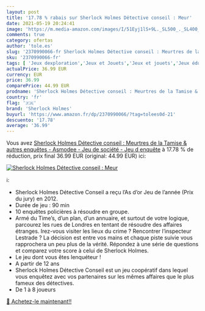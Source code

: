 ```yaml
---
layout: post
title: '17.78 % rabais sur Sherlock Holmes Détective conseil : Meur'
date: 2021-05-19 20:24:41
image: 'https://m.media-amazon.com/images/I/51Eyj1lS+9L._SL500_._SL400_.jpg'
comments: true
category: ofertas
author: 'tole.es'
slug: '2370990066-fr Sherlock Holmes Détective conseil : Meurtres de la Tamise...'
sku: '2370990066-fr'
tags: [ 'Jeux dexploration','Jeux et Jouets','Jeux et jouets','Jeux éducatifs et scientifiques','sherlock holmes', ]
actualPrice: 36.99 EUR
currency: EUR
price: 36.99
comparePrice: 44.99 EUR
prodname: 'Sherlock Holmes Détective conseil : Meurtres de la Tamise & autres enquêtes - Asmodee - Jeu de société - Jeu d enquête'
country: 'fr'
flag: '🇫🇷'
brand: 'Sherlock Holmes'
buyurl: 'https://www.amazon.fr/dp/2370990066/?tag=tolees0d-21'
descuento: '17.78'
average: '36.99'
---
```


Vous avez [Sherlock Holmes Détective conseil : Meurtres de la Tamise & autres enquêtes - Asmodee - Jeu de société - Jeu d enquête](https://www.amazon.fr/dp/2370990066/?tag=tolees0d-21)  à  17.78 % de réduction, prix final  36.99 EUR (original: 44.99 EUR) ici:

[![Sherlock Holmes Détective conseil : Meur](https://m.media-amazon.com/images/I/51Eyj1lS+9L._SL500_._SL400_.jpg)](https://www.amazon.fr/dp/2370990066/?tag=tolees0d-21)

ℹ️:

- Sherlock Holmes Détective Conseil a reçu l’As d’or Jeu de l’année (Prix du jury) en 2012.
- Durée de jeu : 90 min
- 10 enquêtes policières à résoudre en groupe.
- Armé du Time’s, d’un plan, d’un annuaire, et surtout de votre logique, parcourez les rues de Londres en tentant de résoudre des affaires étranges. Irez-vous visiter les lieux du crime ? Rencontrer l’inspecteur Lestrade ? La décision est entre vos mains et chaque piste suivie vous rapprochera un peu plus de la vérité. Répondez à une série de questions et comparez votre score à celui de Sherlock Holmes.
- Le jeu dont vous êtes lenquéteur !
- A partir de 12 ans
- Sherlock Holmes Détective Conseil est un jeu coopératif dans lequel vous enquêtez avec vos partenaires sur les mêmes affaires que le plus fameux des détectives.
- De 1 à 8 joueurs

[🛒 Achetez-le maintenant!!](https://www.amazon.fr/dp/2370990066/?tag=tolees0d-21)
